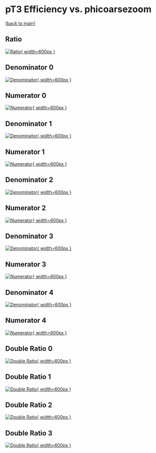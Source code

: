 # pT3 Efficiency vs. phicoarsezoom

[[back to main](./)]



## Ratio

[![Ratio](../mtv/var/pT3_vtr_321_-1_eff_phicoarsezoom.png){ width=600px }](../mtv/var/pT3_vtr_321_-1_eff_phicoarsezoom.pdf)

## Denominator 0

[![Denominator](../mtv/den/pT3_vtr_321_-1_eff_phicoarsezoom_den0.png){ width=600px }](../mtv/den/pT3_vtr_321_-1_eff_phicoarsezoom_den0.pdf)

## Numerator 0

[![Numerator](../mtv/num/pT3_vtr_321_-1_eff_phicoarsezoom_num0.png){ width=600px }](../mtv/num/pT3_vtr_321_-1_eff_phicoarsezoom_num0.pdf)

## Denominator 1

[![Denominator](../mtv/den/pT3_vtr_321_-1_eff_phicoarsezoom_den1.png){ width=600px }](../mtv/den/pT3_vtr_321_-1_eff_phicoarsezoom_den1.pdf)

## Numerator 1

[![Numerator](../mtv/num/pT3_vtr_321_-1_eff_phicoarsezoom_num1.png){ width=600px }](../mtv/num/pT3_vtr_321_-1_eff_phicoarsezoom_num1.pdf)

## Denominator 2

[![Denominator](../mtv/den/pT3_vtr_321_-1_eff_phicoarsezoom_den2.png){ width=600px }](../mtv/den/pT3_vtr_321_-1_eff_phicoarsezoom_den2.pdf)

## Numerator 2

[![Numerator](../mtv/num/pT3_vtr_321_-1_eff_phicoarsezoom_num2.png){ width=600px }](../mtv/num/pT3_vtr_321_-1_eff_phicoarsezoom_num2.pdf)

## Denominator 3

[![Denominator](../mtv/den/pT3_vtr_321_-1_eff_phicoarsezoom_den3.png){ width=600px }](../mtv/den/pT3_vtr_321_-1_eff_phicoarsezoom_den3.pdf)

## Numerator 3

[![Numerator](../mtv/num/pT3_vtr_321_-1_eff_phicoarsezoom_num3.png){ width=600px }](../mtv/num/pT3_vtr_321_-1_eff_phicoarsezoom_num3.pdf)

## Denominator 4

[![Denominator](../mtv/den/pT3_vtr_321_-1_eff_phicoarsezoom_den4.png){ width=600px }](../mtv/den/pT3_vtr_321_-1_eff_phicoarsezoom_den4.pdf)

## Numerator 4

[![Numerator](../mtv/num/pT3_vtr_321_-1_eff_phicoarsezoom_num4.png){ width=600px }](../mtv/num/pT3_vtr_321_-1_eff_phicoarsezoom_num4.pdf)

## Double Ratio 0

[![Double Ratio](../mtv/ratio/pT3_vtr_321_-1_eff_phicoarsezoom_ratio0.png){ width=600px }](../mtv/ratio/pT3_vtr_321_-1_eff_phicoarsezoom_ratio0.pdf)

## Double Ratio 1

[![Double Ratio](../mtv/ratio/pT3_vtr_321_-1_eff_phicoarsezoom_ratio1.png){ width=600px }](../mtv/ratio/pT3_vtr_321_-1_eff_phicoarsezoom_ratio1.pdf)

## Double Ratio 2

[![Double Ratio](../mtv/ratio/pT3_vtr_321_-1_eff_phicoarsezoom_ratio2.png){ width=600px }](../mtv/ratio/pT3_vtr_321_-1_eff_phicoarsezoom_ratio2.pdf)

## Double Ratio 3

[![Double Ratio](../mtv/ratio/pT3_vtr_321_-1_eff_phicoarsezoom_ratio3.png){ width=600px }](../mtv/ratio/pT3_vtr_321_-1_eff_phicoarsezoom_ratio3.pdf)

